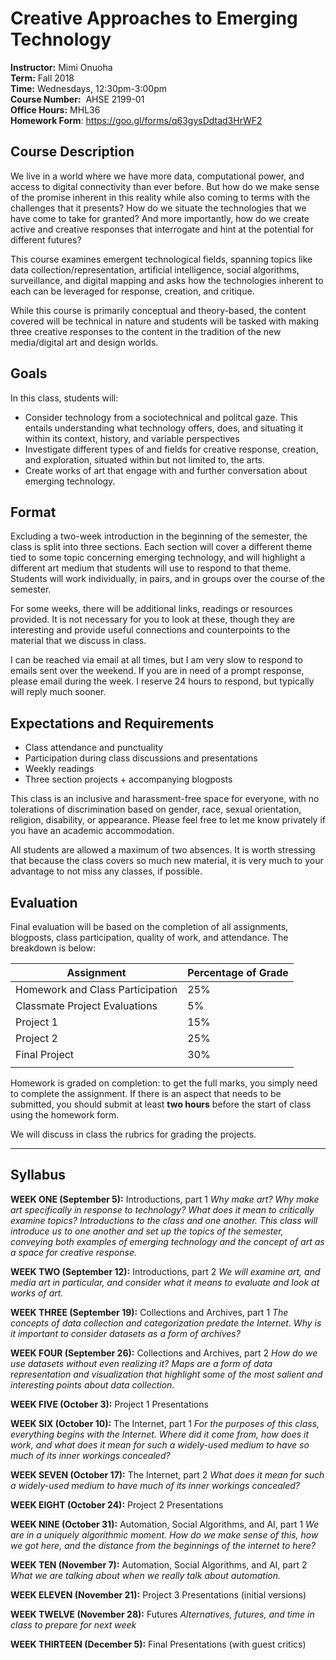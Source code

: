 # Creative Approaches to Emerging Technology  

**Instructor:** Mimi Onuoha  
**Term:** Fall 2018  
**Time:** Wednesdays, 12:30pm-3:00pm  
**Course Number:**  AHSE 2199-01   
**Office Hours:** MHL36  
**Homework Form**: https://goo.gl/forms/q63gysDdtad3HrWF2

## Course Description

We live in a world where we have more data, computational power, and access to digital connectivity than ever before. But how do we make sense of the promise inherent in this reality while also coming to terms with the challenges that it presents? How do we situate the technologies that we have come to take for granted? And more importantly, how do we create active and creative responses that interrogate and hint at the potential for different futures?  

This course examines emergent technological fields, spanning topics like data collection/representation, artificial intelligence, social algorithms, surveillance, and digital mapping and asks how the technologies inherent to each can be leveraged for response, creation, and critique.

While this course is primarily conceptual and theory-based, the content covered will be technical in nature and students will be tasked with making three creative responses to the content in the tradition of the new media/digital art and design worlds. 

## Goals

In this class, students will:

- Consider technology from a sociotechnical and politcal gaze. This entails understanding what technology offers, does, and situating it within its context, history, and variable perspectives
- Investigate different types of and fields for creative response, creation, and exploration, situated within but not limited to, the arts. 
- Create works of art that engage with and further conversation about emerging technology. 

## Format

Excluding a two-week introduction in the beginning of the semester, the class is split into three sections. Each section will cover a different theme tied to some topic concerning emerging technology, and will highlight a different art medium that students will use to respond to that theme. Students will work individually, in pairs, and in groups over the course of the semester. 

For some weeks, there will be additional links, readings or resources provided. It is not necessary for you to look at these, though they are interesting and provide useful connections and counterpoints to the material that we discuss in class.

I can be reached via email at all times, but I am very slow to respond to emails sent over the weekend. If you are in need of a prompt response, please email during the week. I reserve 24 hours to respond, but typically will reply much sooner. 

## Expectations and Requirements

- Class attendance and punctuality
- Participation during class discussions and presentations
- Weekly readings 
- Three section projects + accompanying blogposts

This class is an inclusive and harassment-free space for everyone, with no tolerations of discrimination based on gender, race, sexual orientation, religion, disability, or appearance. Please feel free to let me know privately if you have an academic accommodation.  

All students are allowed a maximum of two absences. It is worth stressing that because the class covers so much new material, it is very much to your advantage to not miss any classes, if possible. 

## Evaluation

Final evaluation will be based on the completion of all assignments, blogposts, class participation, quality of work, and attendance. The breakdown is below:

| Assignment                       | Percentage of Grade |
| -------------------------------- | ------------------- |
| Homework and Class Participation | 25%                 |
| Classmate Project Evaluations    | 5%                  |
| Project 1                        | 15%                 |
| Project 2                        | 25%                 |
| Final Project                    | 30%                 |
|                                  |                     |

Homework is graded on completion: to get the full marks, you simply need to complete the assignment. If there is an aspect that needs to be submitted, you should submit at least **two hours** before the start of class using the homework form. 

We will discuss in class the rubrics for grading the projects. 

---

## Syllabus

**WEEK ONE (September 5):** Introductions, part 1 
*Why make art? Why make art specifically in response to technology? What does it mean to critically examine topics? Introductions to the class and one another. This class will introduce us to one another and set up the topics of the semester, conveying both examples of emerging technology and the concept of art as a space for creative response.*   

**WEEK TWO (September 12):** Introductions, part 2
*We will examine art, and media art in particular, and consider what it means to evaluate and look at works of art.*

**WEEK THREE (September 19):**  Collections and Archives, part 1
*The concepts of data collection and categorization predate the Internet. Why is it important to consider datasets as a form of archives?*

**WEEK FOUR (September 26):**  Collections and Archives, part 2
*How do we use datasets without even realizing it? Maps are a form of data representation and visualization that highlight some of the most salient and interesting points about data collection.* 

**WEEK FIVE (October 3):**  Project 1 Presentations

**WEEK SIX (October 10):**  The Internet, part 1
*For the purposes of this class, everything begins with the Internet. Where did it come from, how does it work, and what does it mean for such a widely-used medium to have so much of its inner workings concealed?*

**WEEK SEVEN (October 17):**  The Internet, part 2 
*What does it mean for such a widely-used medium to have much of its inner workings concealed?* 

**WEEK EIGHT (October 24):**   Project 2 Presentations

**WEEK NINE (October 31):** Automation, Social Algorithms, and AI, part 1
*We are in a uniquely algorithmic moment. How do we make sense of this, how we got here, and the distance from the beginnings of the internet to here?*   

**WEEK TEN (November 7):**  Automation, Social Algorithms, and AI, part 2
*What we are talking about when we really talk about automation.*

**WEEK ELEVEN (November 21):**  Project 3 Presentations (initial versions)

**WEEK TWELVE (November 28):** Futures
*Alternatives, futures, and time in class to prepare for next week* 

**WEEK THIRTEEN (December 5):** Final Presentations (with guest critics)  



